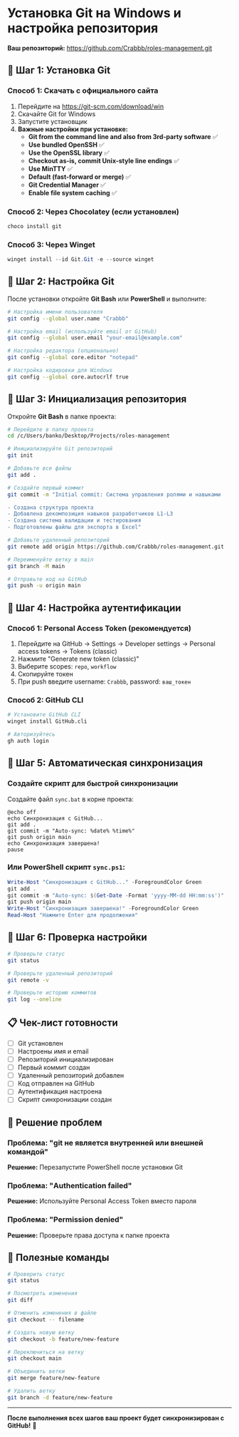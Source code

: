 # Установка Git на Windows и настройка репозитория

**Ваш репозиторий:** https://github.com/Crabbb/roles-management.git

## 🚀 Шаг 1: Установка Git

### Способ 1: Скачать с официального сайта
1. Перейдите на https://git-scm.com/download/win
2. Скачайте Git for Windows
3. Запустите установщик
4. **Важные настройки при установке:**
   - **Git from the command line and also from 3rd-party software** ✅
   - **Use bundled OpenSSH** ✅
   - **Use the OpenSSL library** ✅
   - **Checkout as-is, commit Unix-style line endings** ✅
   - **Use MinTTY** ✅
   - **Default (fast-forward or merge)** ✅
   - **Git Credential Manager** ✅
   - **Enable file system caching** ✅

### Способ 2: Через Chocolatey (если установлен)
```powershell
choco install git
```

### Способ 3: Через Winget
```powershell
winget install --id Git.Git -e --source winget
```

## 🔧 Шаг 2: Настройка Git

После установки откройте **Git Bash** или **PowerShell** и выполните:

```bash
# Настройка имени пользователя
git config --global user.name "Crabbb"

# Настройка email (используйте email от GitHub)
git config --global user.email "your-email@example.com"

# Настройка редактора (опционально)
git config --global core.editor "notepad"

# Настройка кодировки для Windows
git config --global core.autocrlf true
```

## 📁 Шаг 3: Инициализация репозитория

Откройте **Git Bash** в папке проекта:

```bash
# Перейдите в папку проекта
cd /c/Users/banko/Desktop/Projects/roles-management

# Инициализируйте Git репозиторий
git init

# Добавьте все файлы
git add .

# Создайте первый коммит
git commit -m "Initial commit: Система управления ролями и навыками

- Создана структура проекта
- Добавлена декомпозиция навыков разработчиков L1-L3
- Создана система валидации и тестирования
- Подготовлены файлы для экспорта в Excel"

# Добавьте удаленный репозиторий
git remote add origin https://github.com/Crabbb/roles-management.git

# Переименуйте ветку в main
git branch -M main

# Отправьте код на GitHub
git push -u origin main
```

## 🔐 Шаг 4: Настройка аутентификации

### Способ 1: Personal Access Token (рекомендуется)
1. Перейдите на GitHub → Settings → Developer settings → Personal access tokens → Tokens (classic)
2. Нажмите "Generate new token (classic)"
3. Выберите scopes: `repo`, `workflow`
4. Скопируйте токен
5. При push введите username: `Crabbb`, password: `ваш_токен`

### Способ 2: GitHub CLI
```bash
# Установите GitHub CLI
winget install GitHub.cli

# Авторизуйтесь
gh auth login
```

## 🔄 Шаг 5: Автоматическая синхронизация

### Создайте скрипт для быстрой синхронизации

Создайте файл `sync.bat` в корне проекта:

```batch
@echo off
echo Синхронизация с GitHub...
git add .
git commit -m "Auto-sync: %date% %time%"
git push origin main
echo Синхронизация завершена!
pause
```

### Или PowerShell скрипт `sync.ps1`:

```powershell
Write-Host "Синхронизация с GitHub..." -ForegroundColor Green
git add .
git commit -m "Auto-sync: $(Get-Date -Format 'yyyy-MM-dd HH:mm:ss')"
git push origin main
Write-Host "Синхронизация завершена!" -ForegroundColor Green
Read-Host "Нажмите Enter для продолжения"
```

## 🎯 Шаг 6: Проверка настройки

```bash
# Проверьте статус
git status

# Проверьте удаленный репозиторий
git remote -v

# Проверьте историю коммитов
git log --oneline
```

## 📋 Чек-лист готовности

- [ ] Git установлен
- [ ] Настроены имя и email
- [ ] Репозиторий инициализирован
- [ ] Первый коммит создан
- [ ] Удаленный репозиторий добавлен
- [ ] Код отправлен на GitHub
- [ ] Аутентификация настроена
- [ ] Скрипт синхронизации создан

## 🚨 Решение проблем

### Проблема: "git не является внутренней или внешней командой"
**Решение:** Перезапустите PowerShell после установки Git

### Проблема: "Authentication failed"
**Решение:** Используйте Personal Access Token вместо пароля

### Проблема: "Permission denied"
**Решение:** Проверьте права доступа к папке проекта

## 🔗 Полезные команды

```bash
# Проверить статус
git status

# Посмотреть изменения
git diff

# Отменить изменения в файле
git checkout -- filename

# Создать новую ветку
git checkout -b feature/new-feature

# Переключиться на ветку
git checkout main

# Объединить ветки
git merge feature/new-feature

# Удалить ветку
git branch -d feature/new-feature
```

---

**После выполнения всех шагов ваш проект будет синхронизирован с GitHub!** 🎉 
